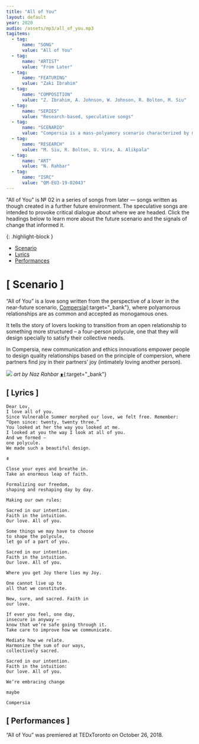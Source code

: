 ```yaml
---
title: "All of You"
layout: default
year: 2020
audio: /assets/mp3/all_of_you.mp3
tagitems:
  - tag:
      name: "SONG"
      value: "All of You"
  - tag:
      name: "ARTIST"
      value: "From Later"
  - tag:
      name: "FEATURING"
      value: "Zaki Ibrahim"
  - tag:
      name: "COMPOSITION"
      value: "Z. Ibrahim, A. Johnson, W. Johnson, R. Bolton, M. Siu"
  - tag:
      name: "SERIES"
      value: "Research-based, speculative songs"
  - tag:
      name: "SCENARIO"
      value: "Compersia is a mass-polyamory scenario characterized by multi-layered complex structures of transient kinship. Communication and ethics innovations empower people to negotiate quality relationships where partners find joy in their partners’ joy."
  - tag:
      name: "RESEARCH"
      value: "M. Siu, R. Bolton, U. Vira, A. Alikpala"
  - tag:
      name: "ART"
      value: "N. Rahbar"
  - tag:
      name: "ISRC"
      value: "QM-EU3-19-02043"
---
```


"All of You" is № 02 in a series of songs from later — songs written as though created in a further future environment. The speculative songs are intended to provoke critical dialogue about where we are headed. Click the headings below to learn more about the future scenario and the signals of change that informed it.

{: .highlight-block }

- [ Scenario ](#-scenario-)
- [ Lyrics ](#-lyrics-)
- [ Performances ](#-performances-)

# [ Scenario ]

“All of You” is a love song written from the perspective of a lover in the near-future scenario, [Compersia](/views/research/compersia.html){:target="\_bank"}, where polyamorous relationships are as common and accepted as monogamous ones.

It tells the story of lovers looking to transition from an open relationship to something more structured – a four-person polycule, one that they will design specially to satisfy their collective needs.

In Compersia, new communication and ethics innovations empower people to design quality relationships based on the principle of compersion, where partners find joy in their partners’ joy (intimately loving another person).

![](/assets/images/all_of_you_naz_r_large.jpg)
_art by Naz Rahbar_ [∎](https://www.instagram.com/naz.rahbar/){:target="\_bank"}

## [ Lyrics ]

```
Dear Lov,
I love all of you.
Since Vulnerable Summer morphed our love, we felt free. Remember:
“Open since: twenty, twenty three.”
You looked at her the way you looked at me.
I looked at you the way I look at all of you.
And we formed –
one polycule.
We made such a beautiful design.

≑

Close your eyes and breathe in.
Take an enormous leap of faith.

Formalizing our freedom,
shaping and reshaping day by day.

Making our own rules:

Sacred in our intention.
Faith in the intuition.
Our love. All of you.

Some things we may have to choose
to shape the polycule,
let go of a part of you.

Sacred in our intention.
Faith in the intuition.
Our love. All of you.

Where you get Joy there lies my Joy.

One cannot live up to
all that we constitute.

New, sure, and sacred. Faith in
our love.

If ever you feel, one day,
insecure in anyway –
know that we’re safe going through it.
Take care to improve how we communicate.

Mediate how we relate.
Harmonize the sum of our ways,
collectively sacred.

Sacred in our intention.
Faith in the intuition:
Our love. All of you.

We’re embracing change

maybe

Compersia
```

## [ Performances ]

“All of You” was premiered at TEDxToronto on October 26, 2018.
